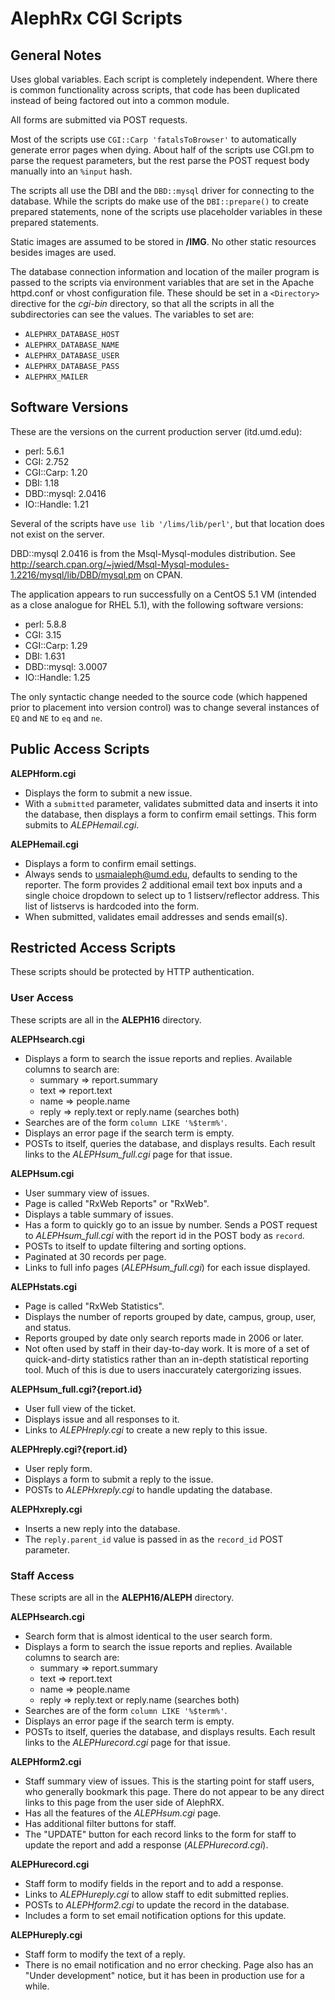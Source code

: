 AlephRx CGI Scripts
===================

General Notes
-------------

Uses global variables. Each script is completely independent. Where there is
common functionality across scripts, that code has been duplicated instead of
being factored out into a common module.

All forms are submitted via POST requests.

Most of the scripts use `CGI::Carp 'fatalsToBrowser'` to automatically generate
error pages when dying. About half of the scripts use CGI.pm to parse the
request parameters, but the rest parse the POST request body manually into an
`%input` hash.

The scripts all use the DBI and the `DBD::mysql` driver for connecting to the
database. While the scripts do make use of the `DBI::prepare()` to create
prepared statements, none of the scripts use placeholder variables in these
prepared statements.

Static images are assumed to be stored in **/IMG**. No other static resources
besides images are used.

The database connection information and location of the mailer program is passed
to the scripts via environment variables that are set in the Apache httpd.conf
or vhost configuration file.  These should be set in a `<Directory>` directive
for the *cgi-bin* directory, so that all the scripts in all the subdirectories
can see the values. The variables to set are:

- `ALEPHRX_DATABASE_HOST`
- `ALEPHRX_DATABASE_NAME`
- `ALEPHRX_DATABASE_USER`
- `ALEPHRX_DATABASE_PASS`
- `ALEPHRX_MAILER`

Software Versions
-----------------

These are the versions on the current production server (itd.umd.edu):

- perl: 5.6.1
- CGI: 2.752
- CGI::Carp: 1.20
- DBI: 1.18
- DBD::mysql: 2.0416
- IO::Handle: 1.21

Several of the scripts have `use lib '/lims/lib/perl'`, but that location does
not exist on the server.

DBD::mysql 2.0416 is from the Msql-Mysql-modules distribution. See
<http://search.cpan.org/~jwied/Msql-Mysql-modules-1.2216/mysql/lib/DBD/mysql.pm>
on CPAN.

The application appears to run successfully on a CentOS 5.1 VM (intended as a
close analogue for RHEL 5.1), with the following software versions:

- perl: 5.8.8
- CGI: 3.15
- CGI::Carp: 1.29
- DBI: 1.631
- DBD::mysql: 3.0007
- IO::Handle: 1.25

The only syntactic change needed to the source code (which happened prior to
placement into version control) was to change several instances of `EQ` and `NE`
to `eq` and `ne`.

Public Access Scripts
---------------------

**ALEPHform.cgi**

- Displays the form to submit a new issue.
- With a `submitted` parameter, validates submitted data and inserts it into
  the database, then displays a form to confirm email settings. This form
  submits to *ALEPHemail.cgi*.

**ALEPHemail.cgi**

- Displays a form to confirm email settings.
- Always sends to usmaialeph@umd.edu, defaults to sending to the reporter. The
  form provides 2 additional email text box inputs and a single choice dropdown
  to select up to 1 listserv/reflector address. This list of listservs is
  hardcoded into the form.
- When submitted, validates email addresses and sends email(s).

Restricted Access Scripts
-------------------------

These scripts should be protected by HTTP authentication.

### User Access ###

These scripts are all in the **ALEPH16** directory.

**ALEPHsearch.cgi**

- Displays a form to search the issue reports and replies. Available columns
  to search are:
    - summary => report.summary
    - text => report.text
    - name => people.name
    - reply => reply.text or reply.name (searches both)
- Searches are of the form `column LIKE '%$term%'`.
- Displays an error page if the search term is empty.
- POSTs to itself, queries the database, and displays results. Each result
  links to the *ALEPHsum_full.cgi* page for that issue.

**ALEPHsum.cgi**

- User summary view of issues.
- Page is called "RxWeb Reports" or "RxWeb".
- Displays a table summary of issues.
- Has a form to quickly go to an issue by number. Sends a POST request to
  *ALEPHsum_full.cgi* with the report id in the POST body as `record`.
- POSTs to itself to update filtering and sorting options.
- Paginated at 30 records per page.
- Links to full info pages (*ALEPHsum_full.cgi*) for each issue displayed.

**ALEPHstats.cgi**

- Page is called "RxWeb Statistics".
- Displays the number of reports grouped by date, campus, group, user, and
  status.
- Reports grouped by date only search reports made in 2006 or later.
- Not often used by staff in their day-to-day work. It is more of a set of
  quick-and-dirty statistics rather than an in-depth statistical reporting
  tool. Much of this is due to users inaccurately catergorizing issues.

**ALEPHsum_full.cgi?{report.id}**

- User full view of the ticket.
- Displays issue and all responses to it.
- Links to *ALEPHreply.cgi* to create a new reply to this issue.

**ALEPHreply.cgi?{report.id}**

- User reply form.
- Displays a form to submit a reply to the issue.
- POSTs to *ALEPHxreply.cgi* to handle updating the database.

**ALEPHxreply.cgi**

- Inserts a new reply into the database.
- The `reply.parent_id` value is passed in as the `record_id` POST
  parameter.

### Staff Access ###

These scripts are all in the **ALEPH16/ALEPH** directory.

**ALEPHsearch.cgi**

- Search form that is almost identical to the user search form.
- Displays a form to search the issue reports and replies. Available columns
  to search are:
    - summary => report.summary
    - text => report.text
    - name => people.name
    - reply => reply.text or reply.name (searches both)
- Searches are of the form `column LIKE '%$term%'`.
- Displays an error page if the search term is empty.
- POSTs to itself, queries the database, and displays results. Each result
  links to the *ALEPHurecord.cgi* page for that issue.

**ALEPHform2.cgi**

- Staff summary view of issues. This is the starting point for staff users,
  who generally bookmark this page. There do not appear to be any direct
  links to this page from the user side of AlephRX.
- Has all the features of the *ALEPHsum.cgi* page.
- Has additional filter buttons for staff.
- The "UPDATE" button for each record links to the form for staff to update
  the report and add a response (*ALEPHurecord.cgi*).

**ALEPHurecord.cgi**

- Staff form to modify fields in the report and to add a response.
- Links to *ALEPHureply.cgi* to allow staff to edit submitted replies.
- POSTs to *ALEPHform2.cgi* to update the record in the database.
- Includes a form to set email notification options for this update.

**ALEPHureply.cgi**

- Staff form to modify the text of a reply.
- There is no email notification and no error checking. Page also has an
  "Under development" notice, but it has been in production use for a while.

